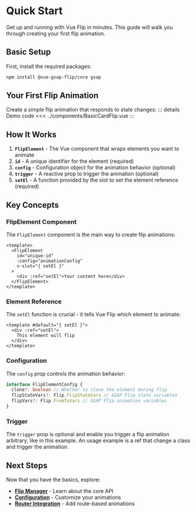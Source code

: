 <script setup>
import BasicCardFlip from '../components/BasicCardFlip.vue'
</script>

# Quick Start

Get up and running with Vue Flip in minutes. This guide will walk you through creating your first flip animation.

## Basic Setup

First, install the required packages:

```bash
npm install @vue-gsap-flip/core gsap
```

## Your First Flip Animation

Create a simple flip animation that responds to state changes:
<BasicCardFlip />
::: details Demo code
<<< ../components/BasicCardFlip.vue
:::

## How It Works

1. **`FlipElement`** - The Vue component that wraps elements you want to animate
2. **`id`** - A unique identifier for the element (required)
3. **`config`** - Configuration object for the animation behavior (optional)
3. **`trigger`** - A reactive prop to trigger the animation (optional)
4. **`setEl`** - A function provided by the slot to set the element reference (required)

## Key Concepts

### FlipElement Component

The `FlipElement` component is the main way to create flip animations:

```vue
<template>
  <FlipElement
    id="unique-id"
    :config="animationConfig"
    v-slot="{ setEl }"
  >
    <div :ref="setEl">Your content here</div>
  </FlipElement>
</template>
```

### Element Reference

The `setEl` function is crucial - it tells Vue Flip which element to animate:

```vue
<template #default="{ setEl }">
  <div :ref="setEl">
    This element will flip
  </div>
</template>
```

### Configuration

The `config` prop controls the animation behavior:

```typescript
interface FlipElementConfig {
  clone?: boolean // Whether to clone the element during flip
  flipStateVars?: Flip.FlipStateVars // GSAP Flip state variables
  flipVars?: Flip.FromToVars // GSAP Flip animation variables
}
```

### Trigger

The `trigger` prop is optional and enable you trigger a flip animation arbitrary, like in this example.
An usage example is a ref that change a class and trigger the animation.

## Next Steps

Now that you have the basics, explore:

- **[Flip Manager](../core/flip-manager)** - Learn about the core API
- **[Configuration](../core/configuration)** - Customize your animations
- **[Router Integration](../router/)** - Add route-based animations
